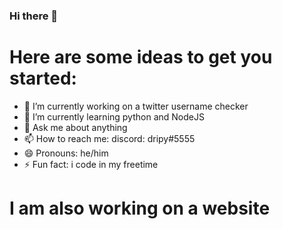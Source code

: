 ### Hi there 👋

# Here are some ideas to get you started:

- 🔭 I’m currently working on a twitter username checker
- 🌱 I’m currently learning python and NodeJS
- 💬 Ask me about anything
- 📫 How to reach me: discord: dripy#5555
- 😄 Pronouns: he/him
- ⚡ Fun fact: i code in my freetime

# I am also working on a website
